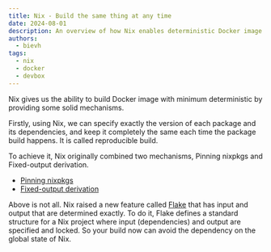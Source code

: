 ```yaml
---
title: Nix - Build the same thing at any time
date: 2024-08-01
description: An overview of how Nix enables deterministic Docker image builds through reproducible builds, pinning, and Flakes
authors:
  - bievh
tags:
  - nix
  - docker
  - devbox
---
```


Nix gives us the ability to build Docker image with minimum deterministic by providing some solid mechanisms.

Firstly, using Nix, we can specify exactly the version of each package and its dependencies, and keep it completely the same each time the package build happens. It is called reproducible build.

To achieve it, Nix originally combined two mechanisms, Pinning nixpkgs and Fixed-output derivation.

- [Pinning nixpkgs](./pinning-nixpkgs.md)
- [Fixed-output derivation](./fixed-output-derivation.md)

Above is not all. Nix raised a new feature called [Flake](../introduction/¶%20Nix%20Flakes.md) that has input and output that are determined exactly. To do it, Flake defines a standard structure for a Nix project where input (dependencies) and output are specified and locked. So your build now can avoid the dependency on the global state of Nix.

